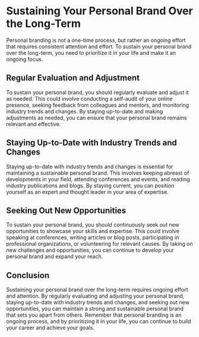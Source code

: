 Sustaining Your Personal Brand Over the Long-Term
============================================================================================

Personal branding is not a one-time process, but rather an ongoing effort that requires consistent attention and effort. To sustain your personal brand over the long-term, you need to prioritize it in your life and make it an ongoing focus.

Regular Evaluation and Adjustment
---------------------------------

To sustain your personal brand, you should regularly evaluate and adjust it as needed. This could involve conducting a self-audit of your online presence, seeking feedback from colleagues and mentors, and monitoring industry trends and changes. By staying up-to-date and making adjustments as needed, you can ensure that your personal brand remains relevant and effective.

Staying Up-to-Date with Industry Trends and Changes
---------------------------------------------------

Staying up-to-date with industry trends and changes is essential for maintaining a sustainable personal brand. This involves keeping abreast of developments in your field, attending conferences and events, and reading industry publications and blogs. By staying current, you can position yourself as an expert and thought leader in your area of expertise.

Seeking Out New Opportunities
-----------------------------

To sustain your personal brand, you should continuously seek out new opportunities to showcase your skills and expertise. This could involve speaking at conferences, writing articles or blog posts, participating in professional organizations, or volunteering for relevant causes. By taking on new challenges and opportunities, you can continue to develop your personal brand and expand your reach.

Conclusion
----------

Sustaining your personal brand over the long-term requires ongoing effort and attention. By regularly evaluating and adjusting your personal brand, staying up-to-date with industry trends and changes, and seeking out new opportunities, you can maintain a strong and sustainable personal brand that sets you apart from others. Remember that personal branding is an ongoing process, and by prioritizing it in your life, you can continue to build your career and achieve your goals.
